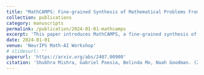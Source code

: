 ```yaml
---
title: "MathCAMPS: Fine-grained Synthesis of Mathematical Problems From Human Curricula"
collection: publications
category: manuscripts
permalink: /publication/2024-01-01-mathcamps
excerpt: 'This paper introduces MathCAMPS, a fine-grained synthesis of mathematical problems from human curricula.'
date: 2024-01-01
venue: 'NeurIPS Math-AI Workshop'
# slidesurl: ''
paperurl: 'https://arxiv.org/abs/2407.00900'
citation: 'Shubhra Mishra, Gabriel Poesia, Belinda Mo, Noah Goodman. (2024). &quot;MathCAMPS: Fine-grained Synthesis of Mathematical Problems From Human Curricula.&quot; <i>NeurIPS Math-AI Workshop 2024</i>.'
---
```

